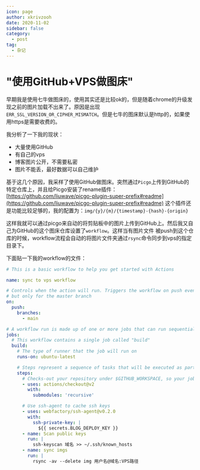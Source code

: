 ```yaml
---
icon: page
author: xkrivzooh
date: 2020-11-02
sidebar: false
category:
  - post
tag:
  - 杂记
---
```


# "使用GitHub+VPS做图床"

早期我是使用七牛做图床的，使用其实还是比较ok的，但是随着chrome的升级发现之前的图片加载不出来了。原因是出现`ERR_SSL_VERSION_OR_CIPHER_MISMATCH`。但是七牛的图床默认是http的，如果使用https是需要收费的。

我分析了一下我的现状：
- 大量使用GitHub
- 有自己的vps
- 博客图片公开，不需要私密
- 图片不能丢，最好数据可以自己维护

基于这几个原因，我采样了使用GitHub做图床。突然通过`Picgo`上传到GitHub的特定仓库上，并且给Picgo安装了rename插件：
[https://github.com/liuwave/picgo-plugin-super-prefix#readme](https://github.com/liuwave/picgo-plugin-super-prefix#readme)
这个插件还是功能比较足够的，我的配置为：`img/{y}/{m}/{timestamp}-{hash}-{origin}`

这样我就可以通过picgo来自动的将剪贴板中的图片上传到GitHub上。然后我又自己为GitHub的这个图床仓库设置了`workflow`。这样当有图片文件
被push到这个仓库的时候，workflow流程会自动的将图片文件夹通过`rsync`命令同步到vps的指定目录下。

下面贴一下我的workflow的文件：

```yml
# This is a basic workflow to help you get started with Actions

name: sync to vps workflow

# Controls when the action will run. Triggers the workflow on push events
# but only for the master branch
on:
  push:
    branches:
      - main

# A workflow run is made up of one or more jobs that can run sequentially or in parallel
jobs:
  # This workflow contains a single job called "build"
  build:
    # The type of runner that the job will run on
    runs-on: ubuntu-latest

    # Steps represent a sequence of tasks that will be executed as part of the job
    steps:
      # Checks-out your repository under $GITHUB_WORKSPACE, so your job can access it
      - uses: actions/checkout@v2
        with:
          submodules: 'recursive'

      # Use ssh-agent to cache ssh keys
      - uses: webfactory/ssh-agent@v0.2.0
        with:
          ssh-private-key: |
            ${{ secrets.BLOG_DEPLOY_KEY }}
      - name: Scan public keys
        run: |
          ssh-keyscan 域名 >> ~/.ssh/known_hosts
      - name: sync imgs
        run: |
          rsync -av --delete img 用户名@域名:VPS路径
```


<!-- @include: ../scaffolds/post_footer.md -->
